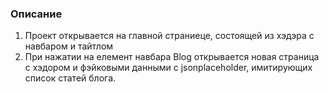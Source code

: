 ### Описание 

1. Проект открывается на главной страниеце, состоящей из хэдэра с навбаром и тайтлом
2. При нажатии на елемент навбара Blog открывается новая страница с хэдором и фэйковыми данными с jsonplaceholder, имитирующих список статей блога.

